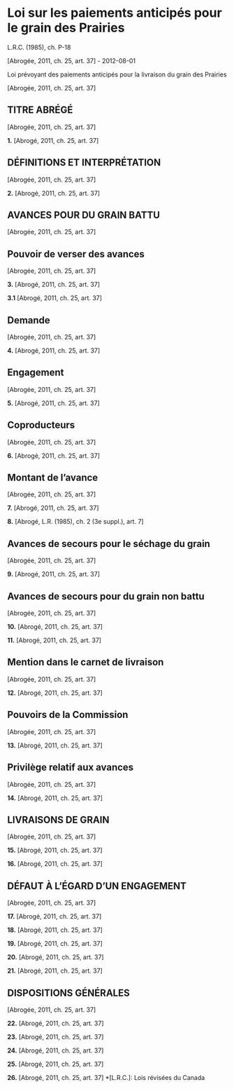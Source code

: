# Loi sur les paiements anticipés pour le grain des Prairies

L.R.C. (1985), ch. P-18

[Abrogée, 2011, ch. 25, art. 37] - 2012-08-01

Loi prévoyant des paiements anticipés pour la livraison du grain des Prairies

[Abrogée, 2011, ch. 25, art. 37]

## TITRE ABRÉGÉ

[Abrogée, 2011, ch. 25, art. 37]

**1.** [Abrogé, 2011, ch. 25, art. 37]

## DÉFINITIONS ET INTERPRÉTATION

[Abrogée, 2011, ch. 25, art. 37]

**2.** [Abrogé, 2011, ch. 25, art. 37]

## AVANCES POUR DU GRAIN BATTU

[Abrogée, 2011, ch. 25, art. 37]

## Pouvoir de verser des avances

[Abrogée, 2011, ch. 25, art. 37]

**3.** [Abrogé, 2011, ch. 25, art. 37]

**3.1** [Abrogé, 2011, ch. 25, art. 37]

## Demande

[Abrogée, 2011, ch. 25, art. 37]

**4.** [Abrogé, 2011, ch. 25, art. 37]

## Engagement

[Abrogée, 2011, ch. 25, art. 37]

**5.** [Abrogé, 2011, ch. 25, art. 37]

## Coproducteurs

[Abrogée, 2011, ch. 25, art. 37]

**6.** [Abrogé, 2011, ch. 25, art. 37]

## Montant de l’avance

[Abrogée, 2011, ch. 25, art. 37]

**7.** [Abrogé, 2011, ch. 25, art. 37]

**8.** [Abrogé, L.R. (1985), ch. 2 (3e suppl.), art. 7]

## Avances de secours pour le séchage du grain

[Abrogée, 2011, ch. 25, art. 37]

**9.** [Abrogé, 2011, ch. 25, art. 37]

## Avances de secours pour du grain non battu

[Abrogée, 2011, ch. 25, art. 37]

**10.** [Abrogé, 2011, ch. 25, art. 37]

**11.** [Abrogé, 2011, ch. 25, art. 37]

## Mention dans le carnet de livraison

[Abrogée, 2011, ch. 25, art. 37]

**12.** [Abrogé, 2011, ch. 25, art. 37]

## Pouvoirs de la Commission

[Abrogée, 2011, ch. 25, art. 37]

**13.** [Abrogé, 2011, ch. 25, art. 37]

## Privilège relatif aux avances

[Abrogée, 2011, ch. 25, art. 37]

**14.** [Abrogé, 2011, ch. 25, art. 37]

## LIVRAISONS DE GRAIN

[Abrogée, 2011, ch. 25, art. 37]

**15.** [Abrogé, 2011, ch. 25, art. 37]

**16.** [Abrogé, 2011, ch. 25, art. 37]

## DÉFAUT À L’ÉGARD D’UN ENGAGEMENT

[Abrogée, 2011, ch. 25, art. 37]

**17.** [Abrogé, 2011, ch. 25, art. 37]

**18.** [Abrogé, 2011, ch. 25, art. 37]

**19.** [Abrogé, 2011, ch. 25, art. 37]

**20.** [Abrogé, 2011, ch. 25, art. 37]

**21.** [Abrogé, 2011, ch. 25, art. 37]

## DISPOSITIONS GÉNÉRALES

[Abrogée, 2011, ch. 25, art. 37]

**22.** [Abrogé, 2011, ch. 25, art. 37]

**23.** [Abrogé, 2011, ch. 25, art. 37]

**24.** [Abrogé, 2011, ch. 25, art. 37]

**25.** [Abrogé, 2011, ch. 25, art. 37]

**26.** [Abrogé, 2011, ch. 25, art. 37]
  *[L.R.C.]: Lois révisées du Canada
